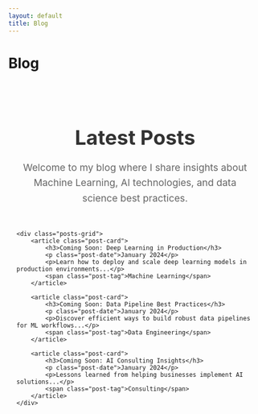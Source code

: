 ```yaml
---
layout: default
title: Blog
---
```


# Blog

<div class="page-content">
    <div class="intro-section">
        <h2>Latest Posts</h2>
        <p>Welcome to my blog where I share insights about Machine Learning, AI technologies, and data science best practices.</p>
    </div>

    <div class="posts-grid">
        <article class="post-card">
            <h3>Coming Soon: Deep Learning in Production</h3>
            <p class="post-date">January 2024</p>
            <p>Learn how to deploy and scale deep learning models in production environments...</p>
            <span class="post-tag">Machine Learning</span>
        </article>

        <article class="post-card">
            <h3>Coming Soon: Data Pipeline Best Practices</h3>
            <p class="post-date">January 2024</p>
            <p>Discover efficient ways to build robust data pipelines for ML workflows...</p>
            <span class="post-tag">Data Engineering</span>
        </article>

        <article class="post-card">
            <h3>Coming Soon: AI Consulting Insights</h3>
            <p class="post-date">January 2024</p>
            <p>Lessons learned from helping businesses implement AI solutions...</p>
            <span class="post-tag">Consulting</span>
        </article>
    </div>
</div>

<style>
.page-content {
    max-width: 800px;
    margin: 0 auto;
    padding: 2rem 1rem;
}

.intro-section {
    text-align: center;
    margin-bottom: 3rem;
}

.intro-section h2 {
    color: #333;
    font-size: 2.5rem;
    margin-bottom: 1rem;
}

.intro-section p {
    font-size: 1.2rem;
    color: #666;
    line-height: 1.6;
}

.posts-grid {
    display: grid;
    gap: 2rem;
    grid-template-columns: repeat(auto-fit, minmax(300px, 1fr));
}

.post-card {
    background: #f8f9fa;
    padding: 2rem;
    border-radius: 10px;
    border-left: 4px solid #007bff;
    transition: transform 0.2s ease, box-shadow 0.2s ease;
}

.post-card:hover {
    transform: translateY(-2px);
    box-shadow: 0 4px 12px rgba(0,0,0,0.1);
}

.post-card h3 {
    color: #333;
    margin-bottom: 0.5rem;
    font-size: 1.3rem;
}

.post-date {
    color: #007bff;
    font-size: 0.9rem;
    font-weight: 600;
    margin-bottom: 1rem;
}

.post-card p:last-of-type {
    color: #555;
    line-height: 1.6;
    margin-bottom: 1rem;
}

.post-tag {
    background: #007bff;
    color: white;
    padding: 0.3rem 0.8rem;
    border-radius: 15px;
    font-size: 0.8rem;
    font-weight: 500;
}
</style>
